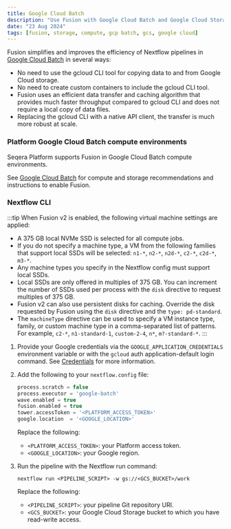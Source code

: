 ```yaml
---
title: Google Cloud Batch
description: "Use Fusion with Google Cloud Batch and Google Cloud Storage"
date: "23 Aug 2024"
tags: [fusion, storage, compute, gcp batch, gcs, google cloud]
---
```


Fusion simplifies and improves the efficiency of Nextflow pipelines in [Google Cloud Batch](https://cloud.google.com/batch) in several ways:

- No need to use the gcloud CLI tool for copying data to and from Google Cloud storage.
- No need to create custom containers to include the gcloud CLI tool.
- Fusion uses an efficient data transfer and caching algorithm that provides much faster throughput compared to gcloud CLI and does not require a local copy of data files.
- Replacing the gcloud CLI with a native API client, the transfer is much more robust at scale.

### Platform Google Cloud Batch compute environments

Seqera Platform supports Fusion in Google Cloud Batch compute environments.

See [Google Cloud Batch](https://docs.seqera.io/platform-cloud/compute-envs/google-cloud-batch) for compute and storage recommendations and instructions to enable Fusion.

### Nextflow CLI

:::tip
When Fusion v2 is enabled, the following virtual machine settings are applied:

- A 375 GB local NVMe SSD is selected for all compute jobs.
- If you do not specify a machine type, a VM from the following families that support local SSDs will be selected: `n1-*`, `n2-*`, `n2d-*`, `c2-*`, `c2d-*`, `m3-*`.
- Any machine types you specify in the Nextflow config must support local SSDs.
- Local SSDs are only offered in multiples of 375 GB. You can increment the number of SSDs used per process with the `disk` directive to request multiples of 375 GB.
- Fusion v2 can also use persistent disks for caching. Override the disk requested by Fusion using the `disk` directive and the `type: pd-standard`.
- The `machineType` directive can be used to specify a VM instance type, family, or custom machine type in a comma-separated list of patterns. For example, `c2-*`, `n1-standard-1`, `custom-2-4`, `n*`, `m?-standard-*`.
  :::

1. Provide your Google credentials via the `GOOGLE_APPLICATION_CREDENTIALS` environment variable
   or with the `gcloud` auth application-default login command. See [Credentials](https://www.nextflow.io/docs/latest/google.html#credentials) for more information.

1. Add the following to your `nextflow.config` file:

   ```groovy
   process.scratch = false
   process.executor = 'google-batch'
   wave.enabled = true
   fusion.enabled = true
   tower.accessToken = '<PLATFORM_ACCESS_TOKEN>'
   google.location  = '<GOOGLE_LOCATION>'
   ```

   Replace the following:

   - `<PLATFORM_ACCESS_TOKEN>`: your Platform access token.
   - `<GOOGLE_LOCATION>`: your Google region.

1. Run the pipeline with the Nextflow run command:

   ```
   nextflow run <PIPELINE_SCRIPT> -w gs://<GCS_BUCKET>/work
   ```

   Replace the following:

   - `<PIPELINE_SCRIPT>`: your pipeline Git repository URI.
   - `<GCS_BUCKET>`: your Google Cloud Storage bucket to which you have read-write access.
